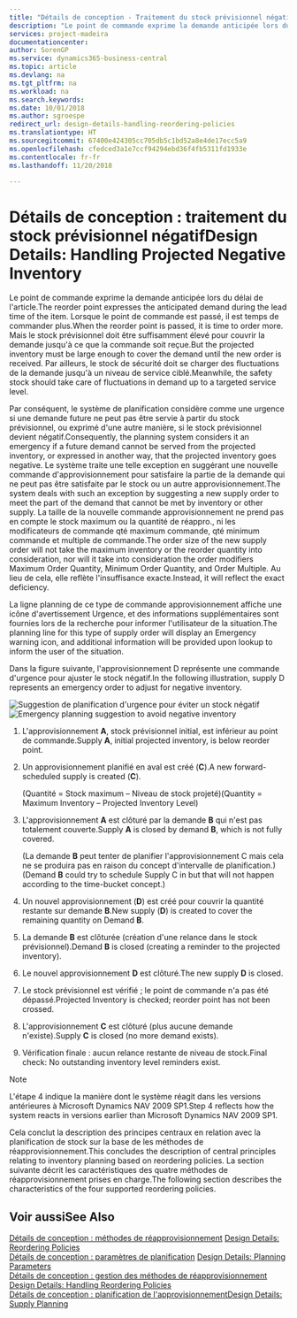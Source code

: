 ```yaml
---
title: "Détails de conception - Traitement du stock prévisionnel négatif | Microsoft Docs"
description: "Le point de commande exprime la demande anticipée lors du délai de l'article. Lorsque le point de commande est passé, il est temps de commander plus. Mais le stock prévisionnel doit être suffisamment élevé pour couvrir la demande jusqu'à ce que la commande soit reçue. Par ailleurs, le stock de sécurité doit se charger des fluctuations de la demande jusqu'à un niveau de service ciblé."
services: project-madeira
documentationcenter: 
author: SorenGP
ms.service: dynamics365-business-central
ms.topic: article
ms.devlang: na
ms.tgt_pltfrm: na
ms.workload: na
ms.search.keywords: 
ms.date: 10/01/2018
ms.author: sgroespe
redirect_url: design-details-handling-reordering-policies
ms.translationtype: HT
ms.sourcegitcommit: 67400e424305cc705db5c1bd52a8e4de17ecc5a9
ms.openlocfilehash: cfedced3a1e7ccf94294ebd36f4fb5311fd1933e
ms.contentlocale: fr-fr
ms.lasthandoff: 11/20/2018

---
```

# <a name="design-details-handling-projected-negative-inventory"></a><span data-ttu-id="b846d-106">Détails de conception : traitement du stock prévisionnel négatif</span><span class="sxs-lookup"><span data-stu-id="b846d-106">Design Details: Handling Projected Negative Inventory</span></span>
<span data-ttu-id="b846d-107">Le point de commande exprime la demande anticipée lors du délai de l'article.</span><span class="sxs-lookup"><span data-stu-id="b846d-107">The reorder point expresses the anticipated demand during the lead time of the item.</span></span> <span data-ttu-id="b846d-108">Lorsque le point de commande est passé, il est temps de commander plus.</span><span class="sxs-lookup"><span data-stu-id="b846d-108">When the reorder point is passed, it is time to order more.</span></span> <span data-ttu-id="b846d-109">Mais le stock prévisionnel doit être suffisamment élevé pour couvrir la demande jusqu'à ce que la commande soit reçue.</span><span class="sxs-lookup"><span data-stu-id="b846d-109">But the projected inventory must be large enough to cover the demand until the new order is received.</span></span> <span data-ttu-id="b846d-110">Par ailleurs, le stock de sécurité doit se charger des fluctuations de la demande jusqu'à un niveau de service ciblé.</span><span class="sxs-lookup"><span data-stu-id="b846d-110">Meanwhile, the safety stock should take care of fluctuations in demand up to a targeted service level.</span></span>  

 <span data-ttu-id="b846d-111">Par conséquent, le système de planification considère comme une urgence si une demande future ne peut pas être servie à partir du stock prévisionnel, ou exprimé d'une autre manière, si le stock prévisionnel devient négatif.</span><span class="sxs-lookup"><span data-stu-id="b846d-111">Consequently, the planning system considers it an emergency if a future demand cannot be served from the projected inventory, or expressed in another way, that the projected inventory goes negative.</span></span> <span data-ttu-id="b846d-112">Le système traite une telle exception en suggérant une nouvelle commande d'approvisionnement pour satisfaire la partie de la demande qui ne peut pas être satisfaite par le stock ou un autre approvisionnement.</span><span class="sxs-lookup"><span data-stu-id="b846d-112">The system deals with such an exception by suggesting a new supply order to meet the part of the demand that cannot be met by inventory or other supply.</span></span> <span data-ttu-id="b846d-113">La taille de la nouvelle commande approvisionnement ne prend pas en compte le stock maximum ou la quantité de réappro., ni les modificateurs de commande qté maximum commande, qté minimum commande et multiple de commande.</span><span class="sxs-lookup"><span data-stu-id="b846d-113">The order size of the new supply order will not take the maximum inventory or the reorder quantity into consideration, nor will it take into consideration the order modifiers Maximum Order Quantity, Minimum Order Quantity, and Order Multiple.</span></span> <span data-ttu-id="b846d-114">Au lieu de cela, elle reflète l'insuffisance exacte.</span><span class="sxs-lookup"><span data-stu-id="b846d-114">Instead, it will reflect the exact deficiency.</span></span>  

 <span data-ttu-id="b846d-115">La ligne planning de ce type de commande approvisionnement affiche une icône d'avertissement Urgence, et des informations supplémentaires sont fournies lors de la recherche pour informer l'utilisateur de la situation.</span><span class="sxs-lookup"><span data-stu-id="b846d-115">The planning line for this type of supply order will display an Emergency warning icon, and additional information will be provided upon lookup to inform the user of the situation.</span></span>  

 <span data-ttu-id="b846d-116">Dans la figure suivante, l'approvisionnement D représente une commande d'urgence pour ajuster le stock négatif.</span><span class="sxs-lookup"><span data-stu-id="b846d-116">In the following illustration, supply D represents an emergency order to adjust for negative inventory.</span></span>  

 <span data-ttu-id="b846d-117">![Suggestion de planification d'urgence pour éviter un stock négatif](media/nav_app_supply_planning_2_negative_inventory.png "Suggestion de planification d'urgence pour éviter un stock négatif")</span><span class="sxs-lookup"><span data-stu-id="b846d-117">![Emergency planning suggestion to avoid negative inventory](media/nav_app_supply_planning_2_negative_inventory.png "Emergency planning suggestion to avoid negative inventory")</span></span>  

1.  <span data-ttu-id="b846d-118">L'approvisionnement **A**, stock prévisionnel initial, est inférieur au point de commande.</span><span class="sxs-lookup"><span data-stu-id="b846d-118">Supply **A**, initial projected inventory, is below reorder point.</span></span>  
2.  <span data-ttu-id="b846d-119">Un approvisionnement planifié en aval est créé (**C**).</span><span class="sxs-lookup"><span data-stu-id="b846d-119">A new forward-scheduled supply is created (**C**).</span></span>  

     <span data-ttu-id="b846d-120">(Quantité = Stock maximum – Niveau de stock projeté)</span><span class="sxs-lookup"><span data-stu-id="b846d-120">(Quantity = Maximum Inventory – Projected Inventory Level)</span></span>  
3.  <span data-ttu-id="b846d-121">L'approvisionnement **A** est clôturé par la demande **B** qui n'est pas totalement couverte.</span><span class="sxs-lookup"><span data-stu-id="b846d-121">Supply **A** is closed by demand **B**, which is not fully covered.</span></span>  

     <span data-ttu-id="b846d-122">(La demande **B** peut tenter de planifier l'approvisionnement C mais cela ne se produira pas en raison du concept d'intervalle de planification.)</span><span class="sxs-lookup"><span data-stu-id="b846d-122">(Demand **B** could try to schedule Supply C in but that will not happen according to the time-bucket concept.)</span></span>  
4.  <span data-ttu-id="b846d-123">Un nouvel approvisionnement (**D**) est créé pour couvrir la quantité restante sur demande **B**.</span><span class="sxs-lookup"><span data-stu-id="b846d-123">New supply (**D**) is created to cover the remaining quantity on Demand **B**.</span></span>  
5.  <span data-ttu-id="b846d-124">La demande **B** est clôturée (création d'une relance dans le stock prévisionnel).</span><span class="sxs-lookup"><span data-stu-id="b846d-124">Demand **B** is closed (creating a reminder to the projected inventory).</span></span>  
6.  <span data-ttu-id="b846d-125">Le nouvel approvisionnement **D** est clôturé.</span><span class="sxs-lookup"><span data-stu-id="b846d-125">The new supply **D** is closed.</span></span>  
7.  <span data-ttu-id="b846d-126">Le stock prévisionnel est vérifié ; le point de commande n'a pas été dépassé.</span><span class="sxs-lookup"><span data-stu-id="b846d-126">Projected Inventory is checked; reorder point has not been crossed.</span></span>  
8.  <span data-ttu-id="b846d-127">L'approvisionnement **C** est clôturé (plus aucune demande n'existe).</span><span class="sxs-lookup"><span data-stu-id="b846d-127">Supply **C** is closed (no more demand exists).</span></span>  
9. <span data-ttu-id="b846d-128">Vérification finale : aucun relance restante de niveau de stock.</span><span class="sxs-lookup"><span data-stu-id="b846d-128">Final check: No outstanding inventory level reminders exist.</span></span>  

> [!NOTE]  
>  <span data-ttu-id="b846d-129">L'étape 4 indique la manière dont le système réagit dans les versions antérieures à Microsoft Dynamics NAV 2009 SP1.</span><span class="sxs-lookup"><span data-stu-id="b846d-129">Step 4 reflects how the system reacts in versions earlier than Microsoft Dynamics NAV 2009 SP1.</span></span>  

 <span data-ttu-id="b846d-130">Cela conclut la description des principes centraux en relation avec la planification de stock sur la base de les méthodes de réapprovisionnement.</span><span class="sxs-lookup"><span data-stu-id="b846d-130">This concludes the description of central principles relating to inventory planning based on reordering policies.</span></span> <span data-ttu-id="b846d-131">La section suivante décrit les caractéristiques des quatre méthodes de réapprovisionnement prises en charge.</span><span class="sxs-lookup"><span data-stu-id="b846d-131">The following section describes the characteristics of the four supported reordering policies.</span></span>  

## <a name="see-also"></a><span data-ttu-id="b846d-132">Voir aussi</span><span class="sxs-lookup"><span data-stu-id="b846d-132">See Also</span></span>  
 <span data-ttu-id="b846d-133">[Détails de conception : méthodes de réapprovisionnement](design-details-reordering-policies.md) </span><span class="sxs-lookup"><span data-stu-id="b846d-133">[Design Details: Reordering Policies](design-details-reordering-policies.md) </span></span>  
 <span data-ttu-id="b846d-134">[Détails de conception : paramètres de planification](design-details-planning-parameters.md) </span><span class="sxs-lookup"><span data-stu-id="b846d-134">[Design Details: Planning Parameters](design-details-planning-parameters.md) </span></span>  
 <span data-ttu-id="b846d-135">[Détails de conception : gestion des méthodes de réapprovisionnement](design-details-handling-reordering-policies.md) </span><span class="sxs-lookup"><span data-stu-id="b846d-135">[Design Details: Handling Reordering Policies](design-details-handling-reordering-policies.md) </span></span>  
 [<span data-ttu-id="b846d-136">Détails de conception : planification de l'approvisionnement</span><span class="sxs-lookup"><span data-stu-id="b846d-136">Design Details: Supply Planning</span></span>](design-details-supply-planning.md)

